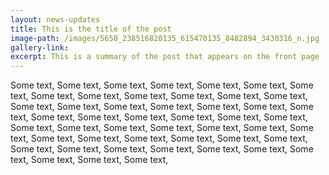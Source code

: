 ```yaml
---
layout: news-updates
title: This is the title of the post
image-path: /images/5650_238516820135_615470135_8482894_3430316_n.jpg
gallery-link: 
excerpt: This is a summary of the post that appears on the front page
---
```


Some text, Some text, Some text, Some text, Some text, Some text, Some text, Some text, Some text, Some text, Some text, Some text, Some text, Some text, Some text, Some text, Some text, Some text, Some text, Some text, Some text, Some text, Some text, Some text, Some text, Some text, Some text, Some text, Some text, Some text, Some text, Some text, Some text, Some text, Some text, Some text, Some text, Some text, Some text, Some text, Some text, Some text, Some text, Some text, Some text, Some text, Some text, Some text, Some text, 